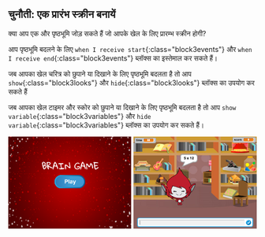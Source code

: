 ## चुनौती: एक प्रारंभ स्क्रीन बनायें

क्या आप एक और पृष्ठभूमि जोड़ सकते हैं जो आपके खेल के लिए प्रारम्भ स्क्रीन होगी?

आप पृष्ठभूमि बदलने के लिए `when I receive start`{:class="block3events"} और `when I receive end`{:class="block3events"} ब्लॉक्स का इस्तेमाल कर सकते हैं।

जब आपका खेल चरित्र को छुपाने या दिखाने के लिए पृष्ठभूमि बदलता है तो आप `show`{:class="block3looks"} और `hide`{:class="block3looks"} ब्लॉक्स का उपयोग कर सकते हैं

जब आपका खेल टाइमर और स्कोर को छुपाने या दिखाने के लिए पृष्ठभूमि बदलता है तो आप `show variable`{:class="block3variables"} और `hide variable`{:class="block3variables"} ब्लॉक्स का उपयोग कर सकते हैं।

![प्रारंभ स्क्रीन](images/brain-startscreen.png)